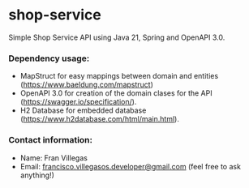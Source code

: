 # shop-service

Simple Shop Service API using Java 21, Spring and OpenAPI 3.0.

### Dependency usage:

* MapStruct for easy mappings between domain and entities (https://www.baeldung.com/mapstruct)
* OpenAPI 3.0 for creation of the domain clases for the API (https://swagger.io/specification/).
* H2 Database for embedded database (https://www.h2database.com/html/main.html).

### Contact information:
* Name: Fran Villegas
* Email: francisco.villegasos.developer@gmail.com (feel free to ask anything!)
